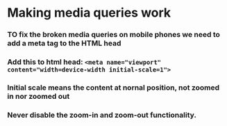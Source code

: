# Making media queries work

### TO fix the broken media queries on mobile phones we need to add a meta tag to the HTML head
### Add this to html head: `<meta name="viewport" content="width=device-width initial-scale=1">`
### Initial scale means the content at nornal position, not zoomed in nor zoomed out
### Never disable the zoom-in and zoom-out functionality.
